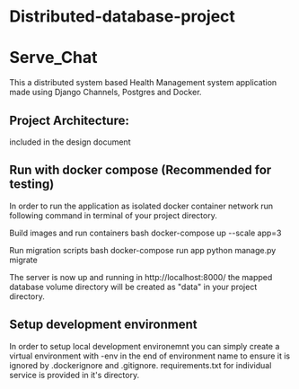 # Distributed-database-project

# Serve_Chat
This a distributed system based Health Management system application made using Django Channels, Postgres and Docker.

## Project Architecture:
included in the design document


## Run with docker compose (Recommended for testing)
In order to run the application as isolated docker container network run following command in terminal of your project directory.

Build images and run containers
bash
docker-compose up --scale app=3
 
Run migration scripts
bash
docker-compose run app python manage.py migrate 

The server is now up and running in http://localhost:8000/
the mapped database volume directory will be created as "data" in your project directory.

## Setup development environment

In order to setup local development environemnt you can simply create a virtual environment with -env in the end of environment name to ensure it is ignored by .dockerignore and .gitignore. requirements.txt for individual service is provided in it's directory.
